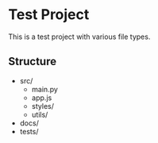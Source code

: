 # Test Project

This is a test project with various file types.

## Structure
- src/
  - main.py
  - app.js
  - styles/
  - utils/
- docs/
- tests/
